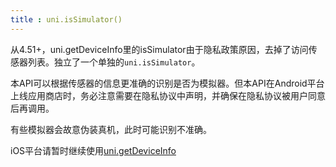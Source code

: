 ```yaml
---
title : uni.isSimulator()
---
```


<!-- ## uni.isSimulator() @issimulator -->

<!-- UTSAPIJSON.isSimulator.name -->

<!-- UTSAPIJSON.isSimulator.description -->

从4.51+，uni.getDeviceInfo里的isSimulator由于隐私政策原因，去掉了访问传感器列表。独立了一个单独的`uni.isSimulator`。

本API可以根据传感器的信息更准确的识别是否为模拟器。但本API在Android平台上线应用商店时，务必注意需要在隐私协议中声明，并确保在隐私协议被用户同意后再调用。

有些模拟器会故意伪装真机，此时可能识别不准确。

iOS平台请暂时继续使用[uni.getDeviceInfo](./get-device-info.md)

<!-- UTSAPIJSON.isSimulator.compatibility -->

<!-- UTSAPIJSON.isSimulator.param -->

<!-- UTSAPIJSON.isSimulator.returnValue -->

<!-- UTSAPIJSON.isSimulator.example -->

<!-- UTSAPIJSON.isSimulator.tutorial -->

<!-- UTSAPIJSON.isSimulator.example -->

<!-- UTSAPIJSON.general_type.name -->

<!-- UTSAPIJSON.general_type.param -->
